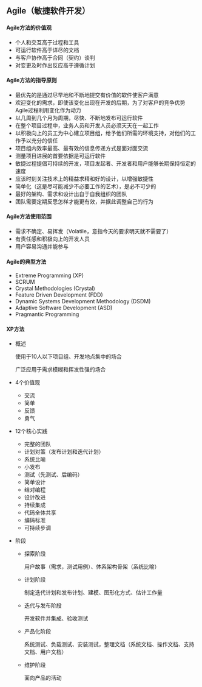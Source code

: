 ## Agile（敏捷软件开发）

#### Agile方法的价值观

* 个人和交互高于过程和工具
* 可运行软件高于详尽的文档
* 与客户协作高于合同（契约）谈判
* 对变更及时作出反应高于遵循计划

#### Agile方法的指导原则

* 最优先的是通过尽早地和不断地提交有价值的软件使客户满意
* 欢迎变化的需求，即使该变化出现在开发的后期，为了对客户的竞争优势Agile过程利用变化作为动力
* 以几周到几个月为周期，尽快、不断地发布可运行软件
* 在整个项目过程中，业务人员和开发人员必须天天在一起工作
* 以积极向上的员工为中心建立项目组，给予他们所需的环境支持，对他们的工作予以充分的信任
* 项目组内效率最高、最有效的信息传递方式是面对面交流
* 测量项目进展的首要依据是可运行软件
* 敏捷过程提倡可持续的开发，项目发起者、开发者和用户能够长期保持恒定的速度
* 应该时刻关注技术上的精益求精和好的设计，以增强敏捷性
* 简单化（这是尽可能减少不必要工作的艺术），是必不可少的
* 最好的架构、需求和设计出自于自我组织的团队
* 团队需要定期反思怎样才能更有效，并据此调整自己的行为

#### Agile方法使用范围

* 需求不确定、易挥发（Volatile，意指今天的要求明天就不需要了）
* 有责任感和积极向上的开发人员
* 用户容易沟通并能参与

#### Agile的典型方法

* Extreme Programming (XP)
* SCRUM
* Crystal Methodologies (Crystal)
* Feature Driven Development (FDD)
* Dynamic Systems Development Methodology (DSDM)
* Adaptive Software Development (ASD)
* Pragmantic Programming



#### XP方法

* 概述

  使用于10人以下项目组、开发地点集中的场合

  广泛应用于需求模糊和挥发性强的场合

* 4个价值观

  *  交流
  *  简单
  *  反馈
  *  勇气

* 12个核心实践

  * 完整的团队
  * 计划对策（发布计划和迭代计划）
  * 系统比喻
  * 小发布
  * 测试（先测试、后编码）
  * 简单设计
  * 结对编程
  * 设计改进
  * 持续集成
  * 代码全体共享
  * 编码标准
  * 可持续步调

* 阶段

  * 探索阶段

    用户故事（需求，测试用例）、体系架构骨架（系统比喻）

  * 计划阶段

    制定迭代计划和发布计划、建模、图形化方式、估计工作量

  * 迭代与发布阶段

    开发软件并集成、验收测试

  * 产品化阶段

    系统测试、负载测试、安装测试，整理文档（系统文档、操作文档、支持文档、用户文档）

  * 维护阶段

    面向产品的活动